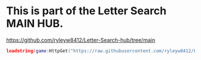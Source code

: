 # This is part of the Letter Search MAIN HUB.
https://github.com/ryleyw8412/Letter-Search-hub/tree/main

``` lua
loadstring(game:HttpGet("https://raw.githubusercontent.com/ryleyw8412/Letter-Search-Passes/refs/heads/main/gui-script"))()
```
